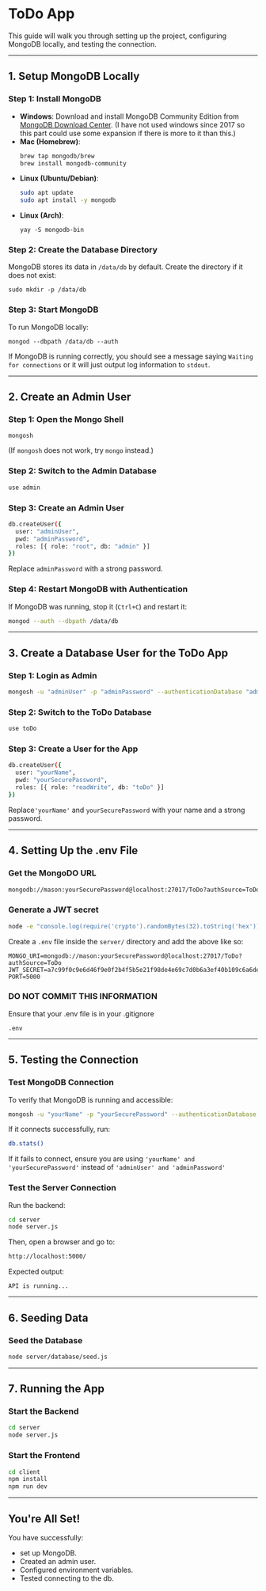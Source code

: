 # ToDo App

This guide will walk you through setting up the project, configuring MongoDB locally, and testing the connection.

---

## **1️. Setup MongoDB Locally**

### **Step 1: Install MongoDB**
- **Windows**: Download and install MongoDB Community Edition from [MongoDB Download Center](https://www.mongodb.com/try/download/community). (I have not used windows since 2017 so this part could use some expansion if there is more to it than this.)
- **Mac (Homebrew)**:
  ```sh
  brew tap mongodb/brew
  brew install mongodb-community
  ```
- **Linux (Ubuntu/Debian)**:
  ```sh
  sudo apt update
  sudo apt install -y mongodb
  ```
- **Linux (Arch)**:
  ```
  yay -S mongodb-bin
  ```

### **Step 2: Create the Database Directory**
MongoDB stores its data in `/data/db` by default. Create the directory if it does not exist:
```
sudo mkdir -p /data/db
```

### **Step 3: Start MongoDB**
To run MongoDB locally:
```
mongod --dbpath /data/db --auth
```
If MongoDB is running correctly, you should see a message saying `Waiting for connections` or it will just output log information to ``stdout``.

---

## **2️. Create an Admin User**

### **Step 1: Open the Mongo Shell**
```
mongosh
```
(If `mongosh` does not work, try `mongo` instead.)

### **Step 2: Switch to the Admin Database**
```sh
use admin
```

### **Step 3: Create an Admin User**
```sh
db.createUser({
  user: "adminUser",
  pwd: "adminPassword",
  roles: [{ role: "root", db: "admin" }]
})
```
Replace `adminPassword` with a strong password.

### **Step 4: Restart MongoDB with Authentication**
If MongoDB was running, stop it (`Ctrl+C`) and restart it:
```sh
mongod --auth --dbpath /data/db
```

---

## **3️. Create a Database User for the ToDo App**
### **Step 1: Login as Admin**
```sh
mongosh -u "adminUser" -p "adminPassword" --authenticationDatabase "admin"
```

### **Step 2: Switch to the ToDo Database**
```sh
use toDo
```

### **Step 3: Create a User for the App**
```sh
db.createUser({
  user: "yourName",
  pwd: "yourSecurePassword",
  roles: [{ role: "readWrite", db: "toDo" }]
})
```
Replace``'yourName'`` and ```yourSecurePassword``` with your name and a strong password.

---

## **4️. Setting Up the .env File**

### **Get the MongoDO URL**
  ```sh
  mongodb://mason:yourSecurePassword@localhost:27017/ToDo?authSource=ToDo
  ```

### **Generate a JWT secret**
```sh
node -e "console.log(require('crypto').randomBytes(32).toString('hex'))"
```

Create a `.env` file inside the `server/` directory and add the above like so:
```env
MONGO_URI=mongodb://mason:yourSecurePassword@localhost:27017/ToDo?authSource=ToDo
JWT_SECRET=a7c99f0c9e6d46f9e0f2b4f5b5e21f98de4e69c7d0b6a3ef40b109c6a6de6a8e
PORT=5000
```
### **DO NOT COMMIT THIS INFORMATION**
Ensure that your .env file is in your .gitignore
```
.env
```

---

## **5️. Testing the Connection**
### **Test MongoDB Connection**
To verify that MongoDB is running and accessible:
```sh
mongosh -u "yourName" -p "yourSecurePassword" --authenticationDatabase "toDo"
```
If it connects successfully, run:
```sh
db.stats()
```

If it fails to connect, ensure you are using ``'yourName' and 'yourSecurePassword'`` instead of ``'adminUser' and 'adminPassword'``

### **Test the Server Connection**
Run the backend:
```sh
cd server
node server.js
```
Then, open a browser and go to:
```sh
http://localhost:5000/
```
Expected output:
```
API is running...
```

---

## **6️. Seeding Data**
### **Seed the Database**
```sh
node server/database/seed.js
```

---

## **7️. Running the App**
### **Start the Backend**
```sh
cd server
node server.js
```
### **Start the Frontend**
```sh
cd client
npm install
npm run dev
```

---

## **You're All Set!**
You have successfully:
- set up MongoDB.
- Created an admin user.
- Configured environment variables.
- Tested connecting to the db.

